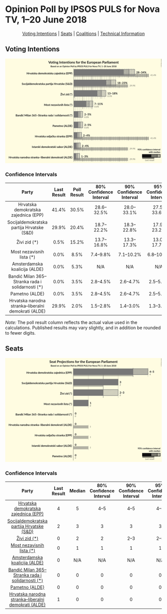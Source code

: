 # Opinion Poll by IPSOS PULS for Nova TV, 1–20 June 2018

<p align="center"><a href="#voting-intentions">Voting Intentions</a> | <a href="#seats">Seats</a> | <a href="#coalitions">Coalitions</a> | <a href="#technical-information">Technical Information</a></p>

## Voting Intentions

![Graph with voting intentions not yet produced](2018-06-20-IPSOSPULS.png "Voting Intentions")

### Confidence Intervals

| Party | Last Result | Poll Result | 80% Confidence Interval | 90% Confidence Interval | 95% Confidence Interval | 99% Confidence Interval |
|:-----:|:-----------:|:-----------:|:-----------------------:|:-----------------------:|:-----------------------:|:-----------------------:|
| Hrvatska demokratska zajednica (EPP) | 41.4% | 30.5% | 28.6–32.5% |28.0–33.1% |27.5–33.6% |26.6–34.6% |
| Socijaldemokratska partija Hrvatske (S&D) | 29.9% | 20.4% | 18.7–22.2% |18.3–22.8% |17.9–23.2% |17.1–24.1% |
| Živi zid (*) | 0.5% | 15.2% | 13.7–16.8% |13.3–17.3% |13.0–17.7% |12.3–18.5% |
| Most nezavisnih lista (*) | 0.0% | 8.5% | 7.4–9.8% |7.1–10.2% |6.8–10.5% |6.3–11.2% |
| Amsterdamska koalicija (ALDE) | 0.0% | 5.3% | N/A |N/A |N/A |N/A |
| Bandić Milan 365–Stranka rada i solidarnosti (*) | 0.0% | 3.5% | 2.8–4.5% |2.6–4.7% |2.5–5.0% |2.2–5.4% |
| Pametno (ALDE) | 0.0% | 3.5% | 2.8–4.5% |2.6–4.7% |2.5–5.0% |2.2–5.4% |
| Hrvatska narodna stranka–liberalni demokrati (ALDE) | 29.9% | 2.0% | 1.5–2.8% |1.4–3.0% |1.3–3.2% |1.1–3.6% |

*Note:* The poll result column reflects the actual value used in the calculations. Published results may vary slightly, and in addition be rounded to fewer digits.

## Seats

![Graph with seats not yet produced](2018-06-20-IPSOSPULS-seats.png "Seats")

### Confidence Intervals

| Party | Last Result | Median | 80% Confidence Interval | 90% Confidence Interval | 95% Confidence Interval | 99% Confidence Interval |
|:-----:|:-----------:|:------:|:-----------------------:|:-----------------------:|:-----------------------:|:-----------------------:|
| <a href="#hrvatska-demokratska-zajednica-(epp)">Hrvatska demokratska zajednica (EPP)</a> | 4 | 5 | 4–5 |4–5 |4–5 |4–5 |
| <a href="#socijaldemokratska-partija-hrvatske-(s&d)">Socijaldemokratska partija Hrvatske (S&D)</a> | 2 | 3 | 3 |3 |3 |2–4 |
| <a href="#živi-zid-(*)">Živi zid (*)</a> | 0 | 2 | 2 |2–3 |2–3 |2–3 |
| <a href="#most-nezavisnih-lista-(*)">Most nezavisnih lista (*)</a> | 0 | 1 | 1 |1 |1 |1 |
| <a href="#amsterdamska-koalicija-(alde)">Amsterdamska koalicija (ALDE)</a> | 0 | N/A | N/A |N/A |N/A |N/A |
| <a href="#bandić-milan-365–stranka-rada-i-solidarnosti-(*)">Bandić Milan 365–Stranka rada i solidarnosti (*)</a> | 0 | 0 | 0 |0 |0 |0 |
| <a href="#pametno-(alde)">Pametno (ALDE)</a> | 0 | 0 | 0 |0 |0 |0 |
| <a href="#hrvatska-narodna-stranka–liberalni-demokrati-(alde)">Hrvatska narodna stranka–liberalni demokrati (ALDE)</a> | 1 | 0 | 0 |0 |0 |0 |

